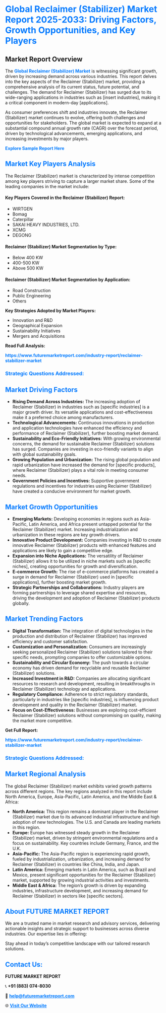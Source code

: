<h1 style="color: #007BFF;">Global Reclaimer (Stabilizer) Market Report 2025-2033: Driving Factors, Growth Opportunities, and Key Players</h1>

<section id="overview">
<h2>Market Report Overview</h2>
<p>The <a href="https://www.futuremarketreport.com/industry-report/reclaimer-stabilizer-market" style="color: #007BFF; text-decoration: none;"><strong>Global Reclaimer (Stabilizer) Market</strong></a> is witnessing significant growth, driven by increasing demand across various industries. This report delves into the key aspects of the Reclaimer (Stabilizer) market, providing a comprehensive analysis of its current status, future potential, and challenges. The demand for Reclaimer (Stabilizer) has surged due to its wide-ranging applications in industries such as [insert industries], making it a critical component in modern-day [applications].</p>
<p>As consumer preferences shift and industries innovate, the Reclaimer (Stabilizer) market continues to evolve, offering both challenges and opportunities for stakeholders. The global market is expected to expand at a substantial compound annual growth rate (CAGR) over the forecast period, driven by technological advancements, emerging applications, and increasing investments by major players.</p>
</section>

<section id="overview">
<p><a href="https://www.futuremarketreport.com/request-sample/reportId=26654" style="color: #007BFF; text-decoration: none;"><strong>Explore Sample Report Here</strong></a></p>
</section>

<section id="key-players">
<h2 style="color: #007BFF;">Market Key Players Analysis</h2>
<p>The Reclaimer (Stabilizer) market is characterized by intense competition among key players striving to capture a larger market share. Some of the leading companies in the market include:</p>
<h4>Key Players Covered in the Reclaimer (Stabilizer) Report:</h4>
<ul><li>WIRTGEN</li><li>Bomag</li><li>Caterpillar</li><li>SAKAI HEAVY INDUSTRIES, LTD.</li><li>XCMG</li><li>DEGONG</li></ul>
<h4>Reclaimer (Stabilizer) Market Segmentation by Type:</h4>
<ul><li>Below 400 KW</li><li>400-500 KW</li><li>Above 500 KW</li></ul>

<h4>Reclaimer (Stabilizer) Market Segmentation by Application:</h4>
<ul><li>Road Construction</li><li>Public Engineering</li><li>Others</li></ul>
<p><strong>Key Strategies Adopted by Market Players:</strong></p>
<ul>
<li>Innovation and R&D</li>
<li>Geographical Expansion</li>
<li>Sustainability Initiatives</li>
<li>Mergers and Acquisitions</li>
</ul>
</section>

<section>
<p><strong>Read Full Analysis: </strong></p><a href="https://www.futuremarketreport.com/industry-report/reclaimer-stabilizer-market" style="color: #007BFF; text-decoration: none;"><strong>https://www.futuremarketreport.com/industry-report/reclaimer-stabilizer-market</strong></a>
<h3 style="color: #007BFF;">Strategic Questions Addressed:</h3>
</section>

<section id="driving-factors">
<h2 style="color: #007BFF;">Market Driving Factors</h2>
<ul>
<li><strong>Rising Demand Across Industries:</strong> The increasing adoption of Reclaimer (Stabilizer) in industries such as [specific industries] is a major growth driver. Its versatile applications and cost-effectiveness make it a preferred choice among manufacturers.</li>
<li><strong>Technological Advancements:</strong> Continuous innovations in production and application technologies have enhanced the efficiency and performance of Reclaimer (Stabilizer), further boosting market demand.</li>
<li><strong>Sustainability and Eco-Friendly Initiatives:</strong> With growing environmental concerns, the demand for sustainable Reclaimer (Stabilizer) solutions has surged. Companies are investing in eco-friendly variants to align with global sustainability goals.</li>
<li><strong>Growing Population and Urbanization:</strong> The rising global population and rapid urbanization have increased the demand for [specific products], where Reclaimer (Stabilizer) plays a vital role in meeting consumer needs.</li>
<li><strong>Government Policies and Incentives:</strong> Supportive government regulations and incentives for industries using Reclaimer (Stabilizer) have created a conducive environment for market growth.</li>
</ul>
</section>

<section id="growth-opportunities">
<h2 style="color: #007BFF;">Market Growth Opportunities</h2>
<ul>
<li><strong>Emerging Markets:</strong> Developing economies in regions such as Asia-Pacific, Latin America, and Africa present untapped potential for the Reclaimer (Stabilizer) market. Increasing industrialization and urbanization in these regions are key growth drivers.</li>
<li><strong>Innovative Product Development:</strong> Companies investing in R&D to create innovative Reclaimer (Stabilizer) products with enhanced features and applications are likely to gain a competitive edge.</li>
<li><strong>Expansion into Niche Applications:</strong> The versatility of Reclaimer (Stabilizer) allows it to be utilized in niche markets such as [specific niches], creating opportunities for growth and diversification.</li>
<li><strong>E-commerce Growth:</strong> The rise of e-commerce platforms has created a surge in demand for Reclaimer (Stabilizer) used in [specific applications], further boosting market growth.</li>
<li><strong>Strategic Partnerships and Collaborations:</strong> Industry players are forming partnerships to leverage shared expertise and resources, driving the development and adoption of Reclaimer (Stabilizer) products globally.</li>
</ul>
</section>

<section id="trending-factors">
<h2 style="color: #007BFF;">Market Trending Factors</h2>
<ul>
<li><strong>Digital Transformation:</strong> The integration of digital technologies in the production and distribution of Reclaimer (Stabilizer) has improved efficiency and customer satisfaction.</li>
<li><strong>Customization and Personalization:</strong> Consumers are increasingly seeking personalized Reclaimer (Stabilizer) solutions tailored to their specific needs, prompting companies to offer customizable options.</li>
<li><strong>Sustainability and Circular Economy:</strong> The push towards a circular economy has driven demand for recyclable and reusable Reclaimer (Stabilizer) solutions.</li>
<li><strong>Increased Investment in R&D:</strong> Companies are allocating significant resources to research and development, resulting in breakthroughs in Reclaimer (Stabilizer) technology and applications.</li>
<li><strong>Regulatory Compliance:</strong> Adherence to strict regulatory standards, particularly in industries like [specific industries], is influencing product development and quality in the Reclaimer (Stabilizer) market.</li>
<li><strong>Focus on Cost-Effectiveness:</strong> Businesses are exploring cost-efficient Reclaimer (Stabilizer) solutions without compromising on quality, making the market more competitive.</li>
</ul>
</section>

<section>
<p><strong>Get Full Report: </strong></p><a href="https://www.futuremarketreport.com/industry-report/reclaimer-stabilizer-market" style="color: #007BFF; text-decoration: none;"><strong>https://www.futuremarketreport.com/industry-report/reclaimer-stabilizer-market</strong></a>
<h3 style="color: #007BFF;">Strategic Questions Addressed:</h3>
</section>


<section id="regional-analysis">
<h2 style="color: #007BFF;">Market Regional Analysis</h2>
<p>The global Reclaimer (Stabilizer) market exhibits varied growth patterns across different regions. The key regions analyzed in this report include North America, Europe, Asia-Pacific, Latin America, and the Middle East & Africa:</p>
<ul>
<li><strong>North America:</strong> This region remains a dominant player in the Reclaimer (Stabilizer) market due to its advanced industrial infrastructure and high adoption of new technologies. The U.S. and Canada are leading markets in this region.</li>
<li><strong>Europe:</strong> Europe has witnessed steady growth in the Reclaimer (Stabilizer) market, driven by stringent environmental regulations and a focus on sustainability. Key countries include Germany, France, and the U.K.</li>
<li><strong>Asia-Pacific:</strong> The Asia-Pacific region is experiencing rapid growth, fueled by industrialization, urbanization, and increasing demand for Reclaimer (Stabilizer) in countries like China, India, and Japan.</li>
<li><strong>Latin America:</strong> Emerging markets in Latin America, such as Brazil and Mexico, present significant opportunities for the Reclaimer (Stabilizer) market, supported by growing industrial activities and investments.</li>
<li><strong>Middle East & Africa:</strong> The region’s growth is driven by expanding industries, infrastructure development, and increasing demand for Reclaimer (Stabilizer) in sectors like [specific sectors].</li>
</ul>
</section>

<footer>
<h2 style="color: #007BFF;">About FUTURE MARKET REPORT</h2>
<p>We are a trusted name in market research and advisory services, delivering actionable insights and strategic support to businesses across diverse industries. Our expertise lies in offering:</p>

<p>Stay ahead in today’s competitive landscape with our tailored research solutions.</p>

<h2 style="color: #007BFF;">Contact Us:</h2>
<p><strong>FUTURE MARKET REPORT</strong></p>
<p>📞 <strong>+91 (883) 074-8030</strong></p>
<p>📧 <strong><a href="mailto:help@futuremarketreport.com" style="color: #007BFF;">help@futuremarketreport.com</a></strong></p>
<p>🌐 <strong><a href="https://www.futuremarketreport.com/" style="color: #007BFF;">Visit Our Website</a></strong></p>
</footer>